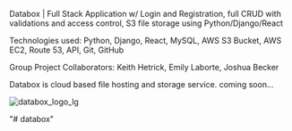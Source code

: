 Databox | Full Stack Application w/ Login and Registration, full CRUD with validations and access control, S3 file storage using Python/Django/React

Technologies used: Python, Django, React, MySQL, AWS S3 Bucket, AWS EC2, Route 53, API, Git, GitHub

Group Project Collaborators: Keith Hetrick, Emily Laborte, Joshua Becker

Databox is cloud based file hosting and storage service. coming soon...

![databox_logo_lg](https://user-images.githubusercontent.com/98496684/197373955-cbe7722c-2985-4a45-bcc5-cb3ddcf981c7.png)

"# databox" 


